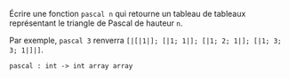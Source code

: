 Écrire une fonction `pascal n` qui retourne un tableau de tableaux représentant le triangle de Pascal de hauteur `n`.

Par exemple, `pascal 3` renverra `[|[|1|]; [|1; 1|]; [|1; 2; 1|]; [|1; 3; 3; 1|]|]`.

`pascal : int -> int array array`
